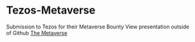 # Tezos-Metaverse
Submission to Tezos for their Metaverse Bounty
View presentation outside of Github [The Metaverse](https://www.canva.com/design/DAEyAYLP-Ww/hHxTYQ-5dn-vtdtPI9TcSQ/view?utm_content=DAEyAYLP-Ww&utm_campaign=designshare&utm_medium=link&utm_source=sharebutton)
